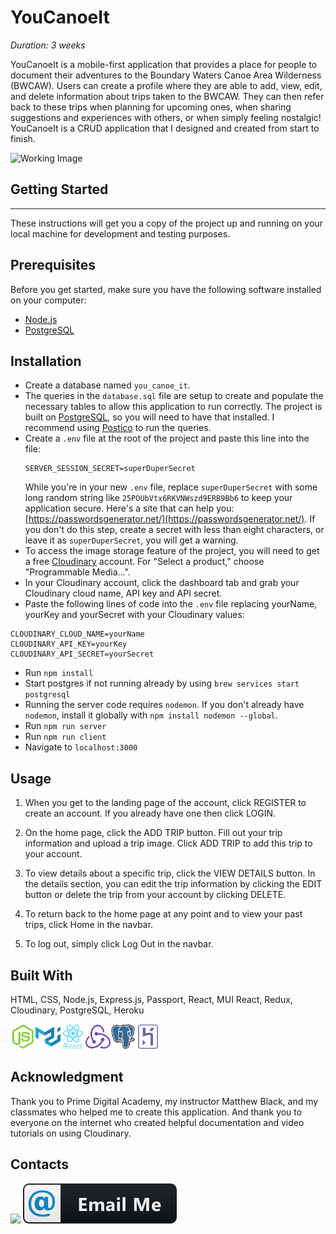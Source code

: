 # YouCanoeIt
*Duration: 3 weeks*

YouCanoeIt is a mobile-first application that provides a place for people to document their adventures to the Boundary Waters Canoe Area Wilderness (BWCAW). Users can create a profile where they are able to add, view, edit, and delete information about trips taken to the BWCAW. They can then refer back to these trips when planning for upcoming ones, when sharing suggestions and experiences with others, or when simply feeling nostalgic! YouCanoeIt is a CRUD application that I designed and created from start to finish.

![Working Image](/public/past_trips.gif)

## Getting Started
---
These instructions will get you a copy of the project up and running on your local machine for development and testing purposes.

## Prerequisites
Before you get started, make sure you have the following software installed on your computer:
- [Node.js](https://nodejs.org/en/)
- [PostgreSQL](https://www.postgresql.org/download/)

## Installation

- Create a database named `you_canoe_it`.
- The queries in the `database.sql` file are setup to create and populate the necessary tables to allow this application to run correctly. The project is built on [PostgreSQL](https://www.postgresql.org/download/), so you will need to have that installed. I recommend using [Postico](https://eggerapps.at/postico/) to run the queries.
- Create a `.env` file at the root of the project and paste this line into the file:
  ```
  SERVER_SESSION_SECRET=superDuperSecret
  ```
  While you're in your new `.env` file, replace `superDuperSecret` with some long random string like `25POUbVtx6RKVNWszd9ERB9Bb6` to keep your application secure. Here's a site that can help you: [https://passwordsgenerator.net/](https://passwordsgenerator.net/). If you don't do this step, create a secret with less than eight characters, or leave it as `superDuperSecret`, you will get a warning.
- To access the image storage feature of the project, you will need to get a free [Cloudinary](https://cloudinary.com/users/register/free) account. For "Select a product," choose "Programmable Media...".
- In your Cloudinary account, click the dashboard tab and grab your Cloudinary cloud name, API key and API secret.
- Paste the following lines of code into the `.env` file replacing yourName, yourKey and yourSecret with your Cloudinary values:
```
CLOUDINARY_CLOUD_NAME=yourName
CLOUDINARY_API_KEY=yourKey
CLOUDINARY_API_SECRET=yourSecret
```
- Run `npm install`
- Start postgres if not running already by using `brew services start postgresql`
- Running the server code requires `nodemon`. If you don't already have `nodemon`, install it globally with `npm install nodemon --global`. 
- Run `npm run server`
- Run `npm run client`
- Navigate to `localhost:3000`

## Usage

1. When you get to the landing page of the account, click REGISTER to create an account. If you already have one then click LOGIN.

2. On the home page, click the ADD TRIP button. Fill out your trip information and upload a trip image. Click ADD TRIP to add this trip to your account.

3. To view details about a specific trip, click the VIEW DETAILS button. In the details section, you can edit the trip information by clicking the EDIT button or delete the trip from your account by clicking DELETE.

4. To return back to the home page at any point and to view your past trips, click Home in the navbar.

5. To log out, simply click Log Out in the navbar.


## Built With

HTML, CSS, Node.js, Express.js, Passport, React, MUI React, Redux, Cloudinary, PostgreSQL, Heroku

<a href="https://nodejs.org/en/"><img src="https://raw.githubusercontent.com/devicons/devicon/master/icons/nodejs/nodejs-original.svg" height="40px" width="40px" /></a><a href="https://material-ui.com/"><img src="https://raw.githubusercontent.com/devicons/devicon/master/icons/materialui/materialui-original.svg" height="40px" width="40px" /></a><a href="https://reactjs.org/"><img src="https://raw.githubusercontent.com/devicons/devicon/master/icons/react/react-original-wordmark.svg" height="40px" width="40px" /></a><a href="https://redux.js.org/"><img src="https://raw.githubusercontent.com/devicons/devicon/master/icons/redux/redux-original.svg" height="40px" width="40px" /></a><a href="https://www.postgresql.org/"><img src="https://raw.githubusercontent.com/devicons/devicon/master/icons/postgresql/postgresql-original.svg" height="40px" width="40px" /></a><a href="https://www.heroku.com/"><img src="https://raw.githubusercontent.com/devicons/devicon/master/icons/heroku/heroku-original.svg" height="40px" width="40px" /></a>

## Acknowledgment
Thank you to Prime Digital Academy, my instructor Matthew Black, and my classmates who helped me to create this application. And thank you to everyone on the internet who created helpful documentation and video tutorials on using Cloudinary.

## Contacts

<a href="https://www.linkedin.com/in/kelsey-brown-3a3792a8"><img src="https://img.shields.io/badge/LinkedIn-0077B5?style=for-the-badge&logo=linkedin&logoColor=white" /></a>  <a href="mailto:kbrown55347@gmail.com"><img src=https://raw.githubusercontent.com/johnturner4004/readme-generator/master/src/components/assets/images/email_me_button_icon_151852.svg /></a>
